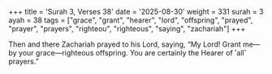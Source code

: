 +++
title = 'Surah 3, Verses 38'
date = '2025-08-30'
weight = 331
surah = 3
ayah = 38
tags = ["grace", "grant", "hearer", "lord", "offspring", "prayed", "prayer", "prayers", "righteou", "righteous", "saying", "zachariah"]
+++

Then and there Zachariah prayed to his Lord, saying, “My Lord! Grant me—by your grace—righteous offspring. You are certainly the Hearer of ˹all˺ prayers.”
